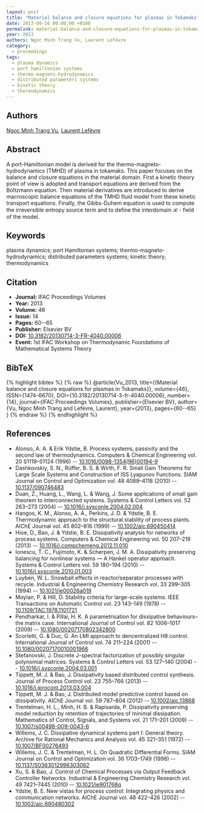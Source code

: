 ```yaml
---
layout: post
title: "Material balance and closure equations for plasmas in Tokamaks"
date: 2013-09-16 00:00:00 +0100
permalink: material-balance-and-closure-equations-for-plasmas-in-tokamaks
year: 2013
authors: Ngoc Minh Trang Vu, Laurent Lefèvre
category:
  - proceedings
tags:
  - plasma dynamics
  - port hamiltonian systems
  - thermo-magneto-hydrodynamics
  - distributed parameters systems
  - kinetic theory
  - thermodynamics
---
```

 
## Authors
[Ngoc Minh Trang Vu](authors/ngoc_minh_trang_vu), [Laurent Lefèvre](authors/laurent_lefevre)
 
## Abstract
A port-Hamiltonian model is derived for the thermo-magneto-hydrodynamics (TMHD) of plasma in tokamaks. This paper focuses on the balance and closure equations in the material domain. First a kinetic theory point of view is adopted and transport equations are derived from the Boltzmann equation. Then material derivatives are introduced to derive macroscopic balance equations of the TMHD fluid model from these kinetic transport equations. Finally, the Gibbs-Duhem equation is used to compute the irreversible entropy source term and to define the interdomain ℛ - field of the model.
 
## Keywords
plasma dynamics; port Hamiltonian systems; thermo-magneto-hydrodynamics; distributed parameters systems; kinetic theory; thermodynamics
 
## Citation
- **Journal:** IFAC Proceedings Volumes
- **Year:** 2013
- **Volume:** 46
- **Issue:** 14
- **Pages:** 60--65
- **Publisher:** Elsevier BV
- **DOI:** [10.3182/20130714-3-FR-4040.00006](https://doi.org/10.3182/20130714-3-FR-4040.00006)
- **Event:** 1st IFAC Workshop on Thermodynamic Foundations of Mathematical Systems Theory
 
## BibTeX
{% highlight bibtex %}
{% raw %}
@article{Vu_2013,
  title={{Material balance and closure equations for plasmas in Tokamaks}},
  volume={46},
  ISSN={1474-6670},
  DOI={10.3182/20130714-3-fr-4040.00006},
  number={14},
  journal={IFAC Proceedings Volumes},
  publisher={Elsevier BV},
  author={Vu, Ngoc Minh Trang and Lefèvre, Laurent},
  year={2013},
  pages={60--65}
}
{% endraw %}
{% endhighlight %}
 
## References
- Alonso, A. A. & Erik Ydstie, B. Process systems, passivity and the second law of thermodynamics. Computers &amp; Chemical Engineering vol. 20 S1119–S1124 (1996) -- [10.1016/0098-1354(96)00194-9](https://doi.org/10.1016/0098-1354(96)00194-9)
- Dashkovskiy, S. N., Rüffer, B. S. & Wirth, F. R. Small Gain Theorems for Large Scale Systems and Construction of ISS Lyapunov Functions. SIAM Journal on Control and Optimization vol. 48 4089–4118 (2010) -- [10.1137/090746483](https://doi.org/10.1137/090746483)
- Duan, Z., Huang, L., Wang, L. & Wang, J. Some applications of small gain theorem to interconnected systems. Systems &amp; Control Letters vol. 52 263–273 (2004) -- [10.1016/j.sysconle.2004.02.004](https://doi.org/10.1016/j.sysconle.2004.02.004)
- Hangos, K. M., Alonso, A. A., Perkins, J. D. & Ydstie, B. E. Thermodynamic approach to the structural stability of process plants. AIChE Journal vol. 45 802–816 (1999) -- [10.1002/aic.690450414](https://doi.org/10.1002/aic.690450414)
- Hioe, D., Bao, J. & Ydstie, B. E. Dissipativity analysis for networks of process systems. Computers &amp; Chemical Engineering vol. 50 207–219 (2013) -- [10.1016/j.compchemeng.2012.11.010](https://doi.org/10.1016/j.compchemeng.2012.11.010)
- Ionescu, T. C., Fujimoto, K. & Scherpen, J. M. A. Dissipativity preserving balancing for nonlinear systems — A Hankel operator approach. Systems &amp; Control Letters vol. 59 180–194 (2010) -- [10.1016/j.sysconle.2010.01.003](https://doi.org/10.1016/j.sysconle.2010.01.003)
- Luyben, W. L. Snowball effects in reactor/separator processes with recycle. Industrial &amp; Engineering Chemistry Research vol. 33 299–305 (1994) -- [10.1021/ie00026a019](https://doi.org/10.1021/ie00026a019)
- Moylan, P. & Hill, D. Stability criteria for large-scale systems. IEEE Transactions on Automatic Control vol. 23 143–149 (1978) -- [10.1109/TAC.1978.1101721](https://doi.org/10.1109/TAC.1978.1101721)
- Pendharkar, I. & Pillai, H. K. A parametrisation for dissipative behaviours–the matrix case. International Journal of Control vol. 82 1006–1017 (2009) -- [10.1080/00207170802342800](https://doi.org/10.1080/00207170802342800)
- Scorletti, G. & Duc, G. An LMI approach to dencentralized H8 control. International Journal of Control vol. 74 211–224 (2001) -- [10.1080/00207170010001966](https://doi.org/10.1080/00207170010001966)
- Stefanovski, J. Discrete J-spectral factorization of possibly singular polynomial matrices. Systems &amp; Control Letters vol. 53 127–140 (2004) -- [10.1016/j.sysconle.2004.03.001](https://doi.org/10.1016/j.sysconle.2004.03.001)
- Tippett, M. J. & Bao, J. Dissipativity based distributed control synthesis. Journal of Process Control vol. 23 755–766 (2013) -- [10.1016/j.jprocont.2013.03.004](https://doi.org/10.1016/j.jprocont.2013.03.004)
- Tippett, M. J. & Bao, J. Distributed model predictive control based on dissipativity. AIChE Journal vol. 59 787–804 (2012) -- [10.1002/aic.13868](https://doi.org/10.1002/aic.13868)
- Trentelman, H. L., Minh, H. B. & Rapisarda, P. Dissipativity preserving model reduction by retention of trajectories of minimal dissipation. Mathematics of Control, Signals, and Systems vol. 21 171–201 (2009) -- [10.1007/s00498-009-0043-6](https://doi.org/10.1007/s00498-009-0043-6)
- Willems, J. C. Dissipative dynamical systems part I: General theory. Archive for Rational Mechanics and Analysis vol. 45 321–351 (1972) -- [10.1007/BF00276493](https://doi.org/10.1007/BF00276493)
- Willems, J. C. & Trentelman, H. L. On Quadratic Differential Forms. SIAM Journal on Control and Optimization vol. 36 1703–1749 (1998) -- [10.1137/S0363012996303062](https://doi.org/10.1137/S0363012996303062)
- Xu, S. & Bao, J. Control of Chemical Processes via Output Feedback Controller Networks. Industrial &amp; Engineering Chemistry Research vol. 49 7421–7445 (2010) -- [10.1021/ie901768q](https://doi.org/10.1021/ie901768q)
- Ydstie, B. E. New vistas for process control: Integrating physics and communication networks. AIChE Journal vol. 48 422–426 (2002) -- [10.1002/aic.690480302](https://doi.org/10.1002/aic.690480302)

